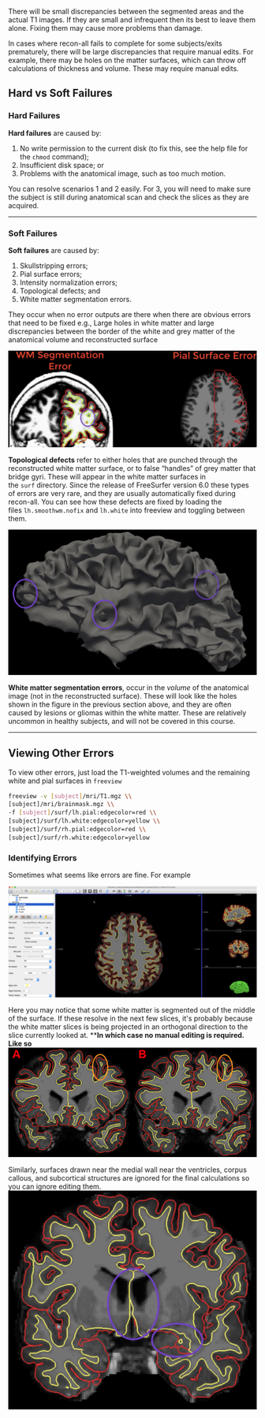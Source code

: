 There will be small discrepancies between the segmented areas and the actual T1 images. If they are small and infrequent then its best to leave them alone. Fixing them may cause more problems than damage.

In cases where recon-all fails to complete for some subjects/exits prematurely, there will be large discrepancies that require manual edits. For example, there may be holes on the matter surfaces, which can throw off calculations of thickness and volume. These may require manual edits.

## Hard vs Soft Failures

### Hard Failures

**Hard failures** are caused by:

1.  No write permission to the current disk (to fix this, see the help file for the `chmod` command);
2.  Insufficient disk space; or
3.  Problems with the anatomical image, such as too much motion.

You can resolve scenarios 1 and 2 easily. For 3, you will need to make sure the subject is still during anatomical scan and check the slices as they are acquired.

---

### Soft Failures

****************************Soft failures**************************** are caused by:

1.  Skullstripping errors;
2.  Pial surface errors;
3.  Intensity normalization errors;
4.  Topological defects; and
5.  White matter segmentation errors.

They occur when no error outputs are there when there are obvious errors that need to be fixed e.g., Large holes in white matter and large discrepancies between the border of the white and grey matter of the anatomical volume and reconstructed surface

![](../Images/Pasted%20image%2020230227153141.png)

**Topological defects** refer to either holes that are punched through the reconstructed white matter surface, or to false “handles” of grey matter that bridge gyri. These will appear in the white matter surfaces in the `surf` directory. Since the release of FreeSurfer version 6.0 these types of errors are very rare, and they are usually automatically fixed during recon-all. You can see how these defects are fixed by loading the files `lh.smoothwm.nofix` and `lh.white` into freeview and toggling between them.

![](../Images/Pasted%20image%2020230227153200.png)

**White matter segmentation errors**, occur in the _volume_ of the anatomical image (not in the reconstructed surface). These will look like the holes shown in the figure in the previous section above, and they are often caused by lesions or gliomas within the white matter. These are relatively uncommon in healthy subjects, and will not be covered in this course.

---

## Viewing Other Errors

To view other errors, just load the T1-weighted volumes and the remaining white and pial surfaces in `freeview`

```bash
freeview -v [subject]/mri/T1.mgz \\
[subject]/mri/brainmask.mgz \\
-f [subject]/surf/lh.pial:edgecolor=red \\
[subject]/surf/lh.white:edgecolor=yellow \\
[subject]/surf/rh.pial:edgecolor=red \\
[subject]/surf/rh.white:edgecolor=yellow
```

### Identifying Errors

Sometimes what seems like errors are fine. For example

![](../Images/Pasted%20image%2020230227153217.png)

Here you may notice that some white matter is segmented out of the middle of the surface. If these resolve in the next few slices, it's probably because the white matter slices is being projected in an orthogonal direction to the slice currently looked at. ****In which case no manual editing is required.  Like so**
![](../Images/Pasted%20image%2020230227153243.png)

Similarly, surfaces drawn near the medial wall near the ventricles, corpus callous, and subcortical structures are ignored for the final calculations so you can ignore editing them.
![](../Images/Pasted%20image%2020230227153312.png)